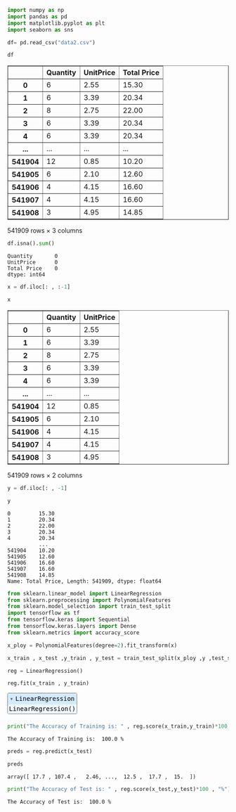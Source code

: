 ```python
import numpy as np 
import pandas as pd 
import matplotlib.pyplot as plt
import seaborn as sns
```


```python
df= pd.read_csv("data2.csv")
```


```python
df
```




<div>
<style scoped>
    .dataframe tbody tr th:only-of-type {
        vertical-align: middle;
    }

    .dataframe tbody tr th {
        vertical-align: top;
    }

    .dataframe thead th {
        text-align: right;
    }
</style>
<table border="1" class="dataframe">
  <thead>
    <tr style="text-align: right;">
      <th></th>
      <th>Quantity</th>
      <th>UnitPrice</th>
      <th>Total Price</th>
    </tr>
  </thead>
  <tbody>
    <tr>
      <th>0</th>
      <td>6</td>
      <td>2.55</td>
      <td>15.30</td>
    </tr>
    <tr>
      <th>1</th>
      <td>6</td>
      <td>3.39</td>
      <td>20.34</td>
    </tr>
    <tr>
      <th>2</th>
      <td>8</td>
      <td>2.75</td>
      <td>22.00</td>
    </tr>
    <tr>
      <th>3</th>
      <td>6</td>
      <td>3.39</td>
      <td>20.34</td>
    </tr>
    <tr>
      <th>4</th>
      <td>6</td>
      <td>3.39</td>
      <td>20.34</td>
    </tr>
    <tr>
      <th>...</th>
      <td>...</td>
      <td>...</td>
      <td>...</td>
    </tr>
    <tr>
      <th>541904</th>
      <td>12</td>
      <td>0.85</td>
      <td>10.20</td>
    </tr>
    <tr>
      <th>541905</th>
      <td>6</td>
      <td>2.10</td>
      <td>12.60</td>
    </tr>
    <tr>
      <th>541906</th>
      <td>4</td>
      <td>4.15</td>
      <td>16.60</td>
    </tr>
    <tr>
      <th>541907</th>
      <td>4</td>
      <td>4.15</td>
      <td>16.60</td>
    </tr>
    <tr>
      <th>541908</th>
      <td>3</td>
      <td>4.95</td>
      <td>14.85</td>
    </tr>
  </tbody>
</table>
<p>541909 rows × 3 columns</p>
</div>




```python
df.isna().sum()
```




    Quantity       0
    UnitPrice      0
    Total Price    0
    dtype: int64




```python
x = df.iloc[: , :-1]
```


```python
x
```




<div>
<style scoped>
    .dataframe tbody tr th:only-of-type {
        vertical-align: middle;
    }

    .dataframe tbody tr th {
        vertical-align: top;
    }

    .dataframe thead th {
        text-align: right;
    }
</style>
<table border="1" class="dataframe">
  <thead>
    <tr style="text-align: right;">
      <th></th>
      <th>Quantity</th>
      <th>UnitPrice</th>
    </tr>
  </thead>
  <tbody>
    <tr>
      <th>0</th>
      <td>6</td>
      <td>2.55</td>
    </tr>
    <tr>
      <th>1</th>
      <td>6</td>
      <td>3.39</td>
    </tr>
    <tr>
      <th>2</th>
      <td>8</td>
      <td>2.75</td>
    </tr>
    <tr>
      <th>3</th>
      <td>6</td>
      <td>3.39</td>
    </tr>
    <tr>
      <th>4</th>
      <td>6</td>
      <td>3.39</td>
    </tr>
    <tr>
      <th>...</th>
      <td>...</td>
      <td>...</td>
    </tr>
    <tr>
      <th>541904</th>
      <td>12</td>
      <td>0.85</td>
    </tr>
    <tr>
      <th>541905</th>
      <td>6</td>
      <td>2.10</td>
    </tr>
    <tr>
      <th>541906</th>
      <td>4</td>
      <td>4.15</td>
    </tr>
    <tr>
      <th>541907</th>
      <td>4</td>
      <td>4.15</td>
    </tr>
    <tr>
      <th>541908</th>
      <td>3</td>
      <td>4.95</td>
    </tr>
  </tbody>
</table>
<p>541909 rows × 2 columns</p>
</div>




```python
y = df.iloc[: , -1]
```


```python
y
```




    0         15.30
    1         20.34
    2         22.00
    3         20.34
    4         20.34
              ...  
    541904    10.20
    541905    12.60
    541906    16.60
    541907    16.60
    541908    14.85
    Name: Total Price, Length: 541909, dtype: float64




```python
from sklearn.linear_model import LinearRegression
from sklearn.preprocessing import PolynomialFeatures
from sklearn.model_selection import train_test_split
import tensorflow as tf
from tensorflow.keras import Sequential
from tensorflow.keras.layers import Dense
from sklearn.metrics import accuracy_score
```


```python
x_ploy = PolynomialFeatures(degree=2).fit_transform(x)
```


```python
x_train , x_test ,y_train , y_test = train_test_split(x_ploy ,y ,test_size=0.3, random_state=3 )
```


```python
reg = LinearRegression()
```


```python
reg.fit(x_train , y_train)
```




<style>#sk-container-id-2 {color: black;}#sk-container-id-2 pre{padding: 0;}#sk-container-id-2 div.sk-toggleable {background-color: white;}#sk-container-id-2 label.sk-toggleable__label {cursor: pointer;display: block;width: 100%;margin-bottom: 0;padding: 0.3em;box-sizing: border-box;text-align: center;}#sk-container-id-2 label.sk-toggleable__label-arrow:before {content: "▸";float: left;margin-right: 0.25em;color: #696969;}#sk-container-id-2 label.sk-toggleable__label-arrow:hover:before {color: black;}#sk-container-id-2 div.sk-estimator:hover label.sk-toggleable__label-arrow:before {color: black;}#sk-container-id-2 div.sk-toggleable__content {max-height: 0;max-width: 0;overflow: hidden;text-align: left;background-color: #f0f8ff;}#sk-container-id-2 div.sk-toggleable__content pre {margin: 0.2em;color: black;border-radius: 0.25em;background-color: #f0f8ff;}#sk-container-id-2 input.sk-toggleable__control:checked~div.sk-toggleable__content {max-height: 200px;max-width: 100%;overflow: auto;}#sk-container-id-2 input.sk-toggleable__control:checked~label.sk-toggleable__label-arrow:before {content: "▾";}#sk-container-id-2 div.sk-estimator input.sk-toggleable__control:checked~label.sk-toggleable__label {background-color: #d4ebff;}#sk-container-id-2 div.sk-label input.sk-toggleable__control:checked~label.sk-toggleable__label {background-color: #d4ebff;}#sk-container-id-2 input.sk-hidden--visually {border: 0;clip: rect(1px 1px 1px 1px);clip: rect(1px, 1px, 1px, 1px);height: 1px;margin: -1px;overflow: hidden;padding: 0;position: absolute;width: 1px;}#sk-container-id-2 div.sk-estimator {font-family: monospace;background-color: #f0f8ff;border: 1px dotted black;border-radius: 0.25em;box-sizing: border-box;margin-bottom: 0.5em;}#sk-container-id-2 div.sk-estimator:hover {background-color: #d4ebff;}#sk-container-id-2 div.sk-parallel-item::after {content: "";width: 100%;border-bottom: 1px solid gray;flex-grow: 1;}#sk-container-id-2 div.sk-label:hover label.sk-toggleable__label {background-color: #d4ebff;}#sk-container-id-2 div.sk-serial::before {content: "";position: absolute;border-left: 1px solid gray;box-sizing: border-box;top: 0;bottom: 0;left: 50%;z-index: 0;}#sk-container-id-2 div.sk-serial {display: flex;flex-direction: column;align-items: center;background-color: white;padding-right: 0.2em;padding-left: 0.2em;position: relative;}#sk-container-id-2 div.sk-item {position: relative;z-index: 1;}#sk-container-id-2 div.sk-parallel {display: flex;align-items: stretch;justify-content: center;background-color: white;position: relative;}#sk-container-id-2 div.sk-item::before, #sk-container-id-2 div.sk-parallel-item::before {content: "";position: absolute;border-left: 1px solid gray;box-sizing: border-box;top: 0;bottom: 0;left: 50%;z-index: -1;}#sk-container-id-2 div.sk-parallel-item {display: flex;flex-direction: column;z-index: 1;position: relative;background-color: white;}#sk-container-id-2 div.sk-parallel-item:first-child::after {align-self: flex-end;width: 50%;}#sk-container-id-2 div.sk-parallel-item:last-child::after {align-self: flex-start;width: 50%;}#sk-container-id-2 div.sk-parallel-item:only-child::after {width: 0;}#sk-container-id-2 div.sk-dashed-wrapped {border: 1px dashed gray;margin: 0 0.4em 0.5em 0.4em;box-sizing: border-box;padding-bottom: 0.4em;background-color: white;}#sk-container-id-2 div.sk-label label {font-family: monospace;font-weight: bold;display: inline-block;line-height: 1.2em;}#sk-container-id-2 div.sk-label-container {text-align: center;}#sk-container-id-2 div.sk-container {/* jupyter's `normalize.less` sets `[hidden] { display: none; }` but bootstrap.min.css set `[hidden] { display: none !important; }` so we also need the `!important` here to be able to override the default hidden behavior on the sphinx rendered scikit-learn.org. See: https://github.com/scikit-learn/scikit-learn/issues/21755 */display: inline-block !important;position: relative;}#sk-container-id-2 div.sk-text-repr-fallback {display: none;}</style><div id="sk-container-id-2" class="sk-top-container"><div class="sk-text-repr-fallback"><pre>LinearRegression()</pre><b>In a Jupyter environment, please rerun this cell to show the HTML representation or trust the notebook. <br />On GitHub, the HTML representation is unable to render, please try loading this page with nbviewer.org.</b></div><div class="sk-container" hidden><div class="sk-item"><div class="sk-estimator sk-toggleable"><input class="sk-toggleable__control sk-hidden--visually" id="sk-estimator-id-2" type="checkbox" checked><label for="sk-estimator-id-2" class="sk-toggleable__label sk-toggleable__label-arrow">LinearRegression</label><div class="sk-toggleable__content"><pre>LinearRegression()</pre></div></div></div></div></div>




```python
print("The Accuracy of Training is: " , reg.score(x_train,y_train)*100 , "%")
```

    The Accuracy of Training is:  100.0 %
    


```python
preds = reg.predict(x_test)
```


```python
preds
```




    array([ 17.7 , 107.4 ,   2.46, ...,  12.5 ,  17.7 ,  15.  ])




```python
print("The Accuracy of Test is: " , reg.score(x_test,y_test)*100 , "%")
```

    The Accuracy of Test is:  100.0 %
    


```python

```

